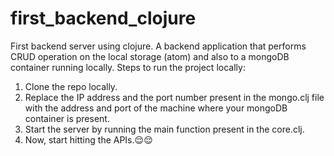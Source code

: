 # first_backend_clojure
First backend server using clojure.
A backend application that performs CRUD operation on the local storage (atom) and also to a mongoDB container running locally.
Steps to run the project locally:
1) Clone the repo locally.
2) Replace the IP address and the port number present in the mongo.clj file with the address and port of the machine where your mongoDB container is present.
3) Start the server by running the main function present in the core.clj.
4) Now, start hitting the APIs.😌😌
